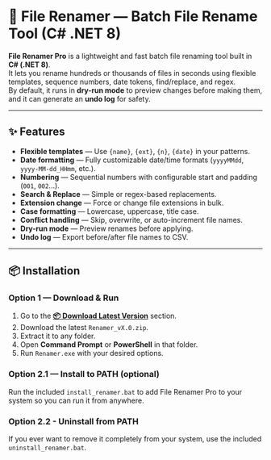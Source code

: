 # 📂 File Renamer — Batch File Rename Tool (C# .NET 8)

**File Renamer Pro** is a lightweight and fast batch file renaming tool built in **C# (.NET 8)**.  
It lets you rename hundreds or thousands of files in seconds using flexible templates, sequence numbers, date tokens, find/replace, and regex.  
By default, it runs in **dry-run mode** to preview changes before making them, and it can generate an **undo log** for safety.

---

## ✨ Features
- **Flexible templates** — Use `{name}`, `{ext}`, `{n}`, `{date}` in your patterns.
- **Date formatting** — Fully customizable date/time formats (`yyyyMMdd`, `yyyy-MM-dd_HHmm`, etc.).
- **Numbering** — Sequential numbers with configurable start and padding (`001`, `002`...).
- **Search & Replace** — Simple or regex-based replacements.
- **Extension change** — Force or change file extensions in bulk.
- **Case formatting** — Lowercase, uppercase, title case.
- **Conflict handling** — Skip, overwrite, or auto-increment file names.
- **Dry-run mode** — Preview renames before applying.
- **Undo log** — Export before/after file names to CSV.

---

## 📦 Installation

### Option 1 — Download & Run
1. Go to the **[📦 Download Latest Version](releases)** section.
2. Download the latest `Renamer_vX.0.zip`.
3. Extract it to any folder.
4. Open **Command Prompt** or **PowerShell** in that folder.
5. Run `Renamer.exe` with your desired options.

### Option 2.1 — Install to PATH (optional)
Run the included `install_renamer.bat` to add File Renamer Pro to your system so you can run it from anywhere.

### Option 2.2 - Uninstall from PATH
If you ever want to remove it completely from your system, use the included `uninstall_renamer.bat`. 

